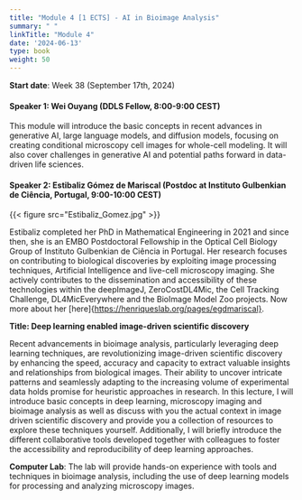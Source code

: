 ```yaml
---
title: "Module 4 [1 ECTS] - AI in Bioimage Analysis"
summary: " "
linkTitle: "Module 4"
date: '2024-06-13'
type: book
weight: 50
---
```



**Start date**: Week 38 (September 17th, 2024)

<!-- needs to be updated -->
#### Speaker 1: Wei Ouyang (DDLS Fellow, 8:00-9:00 CEST)

This module will introduce the basic concepts in recent advances in generative AI, large language models, and diffusion models, focusing on creating conditional microscopy cell images for whole-cell modeling. It will also cover challenges in generative AI and potential paths forward in data-driven life sciences.

<!-- has been updated -->
#### Speaker 2: Estibaliz Gómez de Mariscal (Postdoc at Instituto Gulbenkian de Ciência, Portugal, 9:00-10:00 CEST)

{{< figure src="Estibaliz_Gomez.jpg" >}}

Estibaliz completed her PhD in Mathematical Engineering in 2021 and since then, she is an EMBO Postdoctoral Fellowship in the Optical Cell Biology Group of Instituto Gulbenkian de Ciência in Portugal. Her research focuses on contributing to biological discoveries by exploiting image processing techniques, Artificial Intelligence and live-cell microscopy imaging. She actively contributes to the dissemination and accessibility of these technologies within the deepImageJ, ZeroCostDL4Mic, the Cell Tracking Challenge, DL4MicEverywhere and the BioImage Model Zoo projects. Now more about her [here]{https://henriqueslab.org/pages/egdmariscal}.

**Title: Deep learning enabled image-driven scientific discovery**

Recent advancements in bioimage analysis, particularly leveraging deep learning techniques, are revolutionizing image-driven scientific discovery by enhancing the speed, accuracy and capacity to extract valuable insights and relationships from biological images. Their ability to uncover intricate patterns and seamlessly adapting to the increasing volume of experimental data holds promise for heuristic approaches in research. In this lecture, I will introduce basic concepts in deep learning, microscopy imaging and bioimage analysis as well as discuss with you the actual context in image driven scientific discovery and provide you a collection of resources to explore these techniques yourself. Additionally, I will briefly introduce the different collaborative tools developed together with colleagues to foster the accessibility and reproducibility of deep learning approaches. 

<!-- needs to be updated -->
**Computer Lab**: The lab will provide hands-on experience with tools and techniques in bioimage analysis, including the use of deep learning models for processing and analyzing microscopy images.